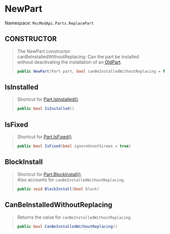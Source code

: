 # NewPart

Namespace: ``MscModApi.Parts.ReplacePart``

## CONSTRUCTOR
> The NewPart constructor  
> canBeInstalledWithoutReplacing: Can the part be installed  
> without deactivating the installation of an [OldPart](OldPart.md).
> ```csharp
> public NewPart(Part part, bool canBeInstalledWithoutReplacing = false)
> ```

## IsInstalled
> Shortcut for [Part.IsInstalled()](../Part.md#isinstalled).
> ```csharp
> public bool IsInstalled()
> ```

## IsFixed
> Shortcut for [Part.IsFixed()](../Part.md#isfixed).
> ```csharp
> public bool IsFixed(bool ignoreUnsetScrews = true)
> ```

## BlockInstall
> Shortcut for [Part.BlockInstall()](../Part.md#isfixed).  
> Also accounts for ``canBeInstalledWithoutReplacing``.
> ```csharp
> public void BlockInstall(bool block)
> ```

## CanBeInstalledWithoutReplacing
> Returns the value for ``canBeInstalledWithoutReplacing``
> ```csharp
> public bool CanBeInstalledWithoutReplacing()
> ```
